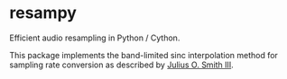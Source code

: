 # resampy
Efficient audio resampling in Python / Cython.

This package implements the band-limited sinc interpolation method for sampling rate conversion as described by
[Julius O. Smith III](https://ccrma.stanford.edu/~jos/resample/resample.html).
